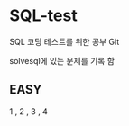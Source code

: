 <h1>SQL-test</h1>
<p> SQL 코딩 테스트를 위한 공부 Git</p>
<p>solvesql에 있는 문제를 기록 함</p>
<h2> EASY </h2>
<p>1 , 2 , 3 , 4</p>
